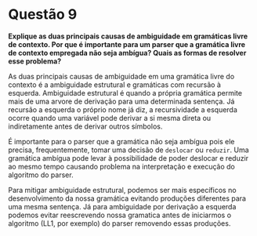 # Questão 9

**Explique as duas principais causas de ambiguidade em gramáticas livre de contexto. Por que é importante para um parser que a gramática livre de contexto empregada não seja ambígua? Quais as formas de resolver esse problema?**

As duas principais causas de ambiguidade em uma gramática livre do contexto é a ambiguidade estrutural e gramáticas com recursão à esquerda. Ambiguidade estrutural é quando a própria gramática permite mais de uma arvore de derivação para uma determinada sentença. Já recursão a esquerda o próprio nome já diz, a recursividade a esquerda ocorre quando uma variável pode derivar a si mesma direta ou indiretamente antes de derivar outros símbolos.

É importante para o parser que a gramática não seja ambígua pois ele precisa, frequentemente, tomar uma decisão de `deslocar` ou `reduzir`. Uma gramática ambígua pode levar à possibilidade de poder deslocar e reduzir ao mesmo tempo causando problema na interpretação e execução do algoritmo do parser.

Para mitigar ambiguidade estrutural, podemos ser mais específicos no desenvolvimento da nossa gramática evitando produções diferentes para uma mesma sentença. Já para ambiguidade por derivação a esquerda podemos evitar reescrevendo nossa gramatica antes de iniciarmos o algoritmo (LL1, por exemplo) do parser removendo essas produções.
